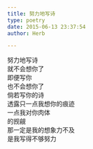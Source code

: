 ```yaml
---  
title: 努力地写诗  
type: poetry  
date: 2015-06-13 23:37:54  
author: Herb  

---  
```

努力地写诗  
就不会想你了  
即便写你  
也不会想你了    
倘若写你的诗  
透露只一点我想你的痕迹  
一点我对你肉体  
的觊觎  
那一定是我的想象力不及  
是我写得不够努力